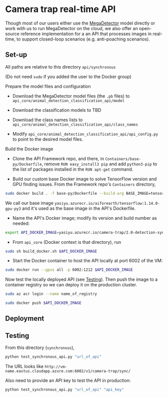 # Camera trap real-time API

Though most of our users either use the [MegaDetector](https://github.com/Microsoft/CameraTraps#megadetector) model directly or work with us to run MegaDetector on the cloud, we also offer an open-source reference implementation for a an API that processes images in real-time, to support closed-loop scenarios (e.g. anti-poaching scenarios).


## Set-up

All paths are relative to this directory `api/synchronous`

(Do not need `sudo` if you added the user to the Docker group)

Prepare the model files and configuration

- Download the MegaDetector model files (the `.pb` files) to `api_core/animal_detection_classification_api/model`

- Download the classification models to TBD

- Download the class names lists to `api_core/animal_detection_classification_api/class_names`

- Modify `api_core/animal_detection_classification_api/api_config.py` to point to the desired model files.

Build the Docker image

- Clone the API Framework repo, and there, in `Containers/base-py/Dockerfile`, remove `RUN easy_install3 pip` and add `python3-pip` to the list of packages installed in the `RUN apt-get` command.

- Build our custom base Docker image to solve TensorFlow version and GPU finding issues. From the Framework repo's `Containers` directory,
```bash
sudo docker build . -f base-py/Dockerfile --build-arg BASE_IMAGE=tensorflow/tensorflow:1.14.0-gpu-py3 -t yasiyu.azurecr.io/aiforearth/tensorflow:1.14.0-gpu-py3
```

We call our base image `yasiyu.azurecr.io/aiforearth/tensorflow:1.14.0-gpu-py3` and it's used as the base image in the API's Dockerfile.

- Name the API's Docker image; modify its version and build number as needed:
```bash
export API_DOCKER_IMAGE=yasiyu.azurecr.io/camera-trap/2.0-detection-sync:1
```

- From `api_core` (Docker context is that directory), run

```bash
sudo sh build_docker.sh $API_DOCKER_IMAGE
```

- Start the Docker container to host the API locally at port 6002 of the VM:
```bash
sudo docker run --gpus all -p 6002:1212 $API_DOCKER_IMAGE
```

Now test the locally deployed API (see [Testing](#testing)). Then push the image to a container registry so we can deploy it on the production cluster.

```bash
sudo az acr login --name name_of_registry

sudo docker push $API_DOCKER_IMAGE
```


## Deployment


## Testing

From this directory (`synchronous`),

```bash
python test_synchronous_api.py "url_of_api"
```

The URL looks like `http://vm-name.eastus.cloudapp.azure.com:6002/v1/camera-trap/sync/`

Also need to provide an API key to test the API in production:

```bash
python test_synchronous_api.py "url_of_api" "api_key"
```
